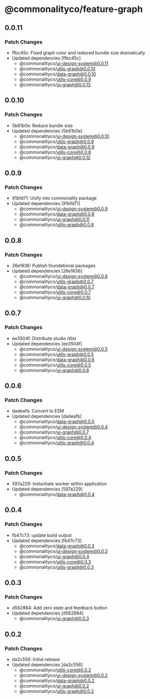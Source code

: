 # @commonalityco/feature-graph

## 0.0.11

### Patch Changes

- ffbc45c: Fixed graph color and reduced bundle size dramatically
- Updated dependencies [ffbc45c]
  - @commonalityco/ui-design-system@0.0.11
  - @commonalityco/utils-graph@0.0.10
  - @commonalityco/data-graph@0.0.10
  - @commonalityco/utils-core@0.0.9
  - @commonalityco/ui-graph@0.0.13

## 0.0.10

### Patch Changes

- 5b61b0e: Reduce bundle size
- Updated dependencies [5b61b0e]
  - @commonalityco/ui-design-system@0.0.10
  - @commonalityco/utils-graph@0.0.9
  - @commonalityco/data-graph@0.0.9
  - @commonalityco/utils-core@0.0.8
  - @commonalityco/ui-graph@0.0.12

## 0.0.9

### Patch Changes

- 91bfd71: Unify into commonality package
- Updated dependencies [91bfd71]
  - @commonalityco/ui-design-system@0.0.9
  - @commonalityco/data-graph@0.0.8
  - @commonalityco/ui-graph@0.0.11
  - @commonalityco/utils-graph@0.0.8

## 0.0.8

### Patch Changes

- 26e1636: Publish foundational packages
- Updated dependencies [26e1636]
  - @commonalityco/ui-design-system@0.0.8
  - @commonalityco/utils-graph@0.0.7
  - @commonalityco/data-graph@0.0.7
  - @commonalityco/utils-core@0.0.7
  - @commonalityco/ui-graph@0.0.10

## 0.0.7

### Patch Changes

- ee3504f: Distribute studio /dist
- Updated dependencies [ee3504f]
  - @commonalityco/ui-design-system@0.0.5
  - @commonalityco/utils-graph@0.0.5
  - @commonalityco/data-graph@0.0.6
  - @commonalityco/utils-core@0.0.5
  - @commonalityco/ui-graph@0.0.8

## 0.0.6

### Patch Changes

- dadeafb: Convert to ESM
- Updated dependencies [dadeafb]
  - @commonalityco/data-graph@0.0.5
  - @commonalityco/ui-design-system@0.0.4
  - @commonalityco/ui-graph@0.0.7
  - @commonalityco/utils-core@0.0.4
  - @commonalityco/utils-graph@0.0.4

## 0.0.5

### Patch Changes

- 597a229: Instantiate worker within application
- Updated dependencies [597a229]
  - @commonalityco/data-graph@0.0.4

## 0.0.4

### Patch Changes

- fb47c73: update build output
- Updated dependencies [fb47c73]
  - @commonalityco/data-graph@0.0.3
  - @commonalityco/ui-design-system@0.0.3
  - @commonalityco/ui-graph@0.0.4
  - @commonalityco/utils-core@0.0.3
  - @commonalityco/utils-graph@0.0.3

## 0.0.3

### Patch Changes

- d562884: Add zero state and feedback button
- Updated dependencies [d562884]
  - @commonalityco/ui-graph@0.0.3

## 0.0.2

### Patch Changes

- da2c556: Initial release
- Updated dependencies [da2c556]
  - @commonalityco/utils-core@0.0.2
  - @commonalityco/ui-design-system@0.0.2
  - @commonalityco/data-graph@0.0.2
  - @commonalityco/ui-graph@0.0.2
  - @commonalityco/utils-graph@0.0.2
